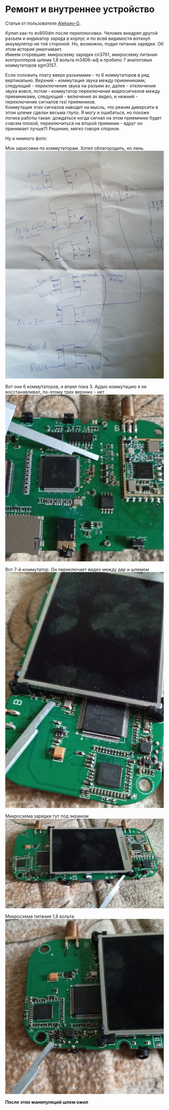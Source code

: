 # Ремонт и внутреннее устройство 

Статья от пользователя [Aleksey-G](https://t.me/Leshka200).

Купил как-то ev800dm после переплюсовки. Человек внедрял другой разъем и индикатор заряда в корпус и по всей видимости воткнул аккумулятор не той стороной. Но, возможно, подал питание зарядки. Об этом история умалчивает.  
Имеем сгоревшие: микросхему зарядки cn3761, микросхему питания контроллеров шлема 1,8 вольта m3406-adj и пробило 7 аналоговых коммутаторов sgm3157. 

Если положить плату вверх разъемами - то 6 коммутаторов в ряд вертикально. Верхний - коммутация звука между приемниками, следующий - переключение звука на разъем av, далее - отключение звука вовсе, потом - коммутатор переключения видеосигналов между приемниками, следующий - включения av видео, и нижний - переключение сигналов rssi приемников.  
Коммутация этих сигналов наводит на мысль, что режим диверсити в этом шлеме сделан весьма глупо. Я могу и ошибаться, но похоже логика работы такая: дождаться когда сигнал на этом приемнике будет совсем плохой, переключиться на второй приемник - вдруг он принимает лучше?)  Решение, мягко говоря спорное.

Ну и немного фото:  

Мои зарисовки по коммутаторам. Хотел облагородить, но лень  
![](Repair1.jpg)

Вот они 6 коммутаторов, я впаял пока 3. Аудио коммутацию я не восстанавливал, по-этому трех верхних - нет     
![](Repair2.jpg)

Вот 7-й коммутатор. Он переключает видео между двр и шлемом  
![](Repair3.jpg)

Микросхема зарядки тут под экраном  
![](Repair4.jpg)

Микросхема питания 1,8 вольта  
![](Repair5.jpg)


**После этих манипуляций шлем ожил**